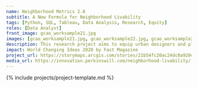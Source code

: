 ```yaml
---
name: Neighborhood Metrics 2.0
subtitle: A New Formula for Neighborhood Livability
tags: [Python, SQL, Tableau, Data Analysis, Research, Equity]
roles: [Data Analyst]
front_image: gcao_worksample21.jpg
images: [gcao_worksample21.jpg, gcao_worksample22.jpg, gcao_worksample23.jpg, gcao_worksample24.jpg, gcao_worksample25.jpg]
description: This research project aims to equip urban designers and planners with a set of "socialized" metrics to complement the typical metrics used in transit-oriented development (TOD) projects. An overarching goal was to make it all "bite-sized" and accessible—to ultimately facilitate conversations with clients and stakeholders about how urban design policies impact equity.
impact: World Changing Ideas 2020 by Fast Magazine
project_url: https://storymaps.arcgis.com/stories/21b54fc20ac24dc8a92044e4370c3bfd
media_url: https://innovation.perkinswill.com/neighborhood-livability/
---
```


{% include projects/project-template.md %}